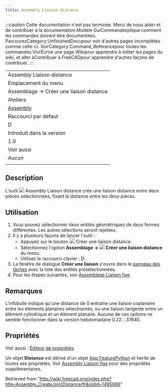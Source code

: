 ```yaml
---
title: Assembly Liaison distance
---
```

:::caution
Cette documentation n'est pas terminée. Merci de nous aider et de contribuer à la documentation.Modèle GuiCommandexplique comment les commandes doivent être documentées. ParcourezCategory:UnfinishedDocupour voir d'autres pages incomplètes comme celle-ci. VoirCategory:Command\_Referencepour toutes les commandes.VoirÉcrire une page Wikipour apprendre à éditer les pages du wiki, et aller àContribuer à FreeCADpour apprendre d'autres façons de contribuer.
:::

|  |
| --- |
| Assembly Liaison distance |
| Emplacement du menu |
| Assemblage → Créer une liaison distance |
| Ateliers |
| [Assembly](/Assembly_Workbench/fr "Assembly Workbench/fr") |
| Raccourci par défaut |
| D |
| Introduit dans la version |
| 1.0 |
| Voir aussi |
| *Aucun* |
|  |

## Description

L'outil ![](/images/Assembly_CreateJointDistance.svg) Assembly Liaison distance crée une liaison distance entre deux pièces sélectionnées, fixant la distance entre les deux pièces.

## Utilisation

1. Vous pouvez sélectionner deux entités géométriques de deux formes différentes. Les autres sélections seront rejetées.
2. Il y a plusieurs façons de lancer l'outil :
   * Appuyez sur le bouton ![](/images/Assembly_CreateJointDistance.svg) Créer une liaison distance.
   * Sélectionnez l'option **Assemblage → ![](/images/Assembly_CreateJointDistance.svg) Créer une liaison distance** du menu.
   * Utilisez le raccourci clavier : D.
3. La fenêtre de dialogue **Créer une liaison** s'ouvre dans le [panneau des tâches](/Task_panel/fr "Task panel/fr") avec la liste des entités présélectionnées.
4. Pour les étapes suivantes, voir [Assemblage Liaison fixe](/Assembly_CreateJointFixed/fr#Utilisation "Assembly CreateJointFixed/fr").

## Remarques

L'infobulle indique qu'une distance de 0 entraîne une liaison coplanaire entre les éléments planaires sélectionnés, ou une liaison tangente entre un élément cylindrique et un élément planaire. Aucune de ces options ne semble fonctionner dans la version hebdomadaire 0.22.-.37645.

## Propriétés

Voir aussi : [Éditeur de propriétés](/Property_editor/fr "Property editor/fr")

Un objet **Distance** est dérivé d'un objet [App FeaturePython](/App_FeaturePython/fr "App FeaturePython/fr") et hérite de toutes ses propriétés. Voir [Assembly Liaison fixe](/Assembly_CreateJointFixed/fr#Propriétés "Assembly CreateJointFixed/fr") pour des propriétés supplémentaires.

Retrieved from "<http://wiki.freecad.org/index.php?title=Assembly_CreateJointDistance/fr&oldid=1495986>"